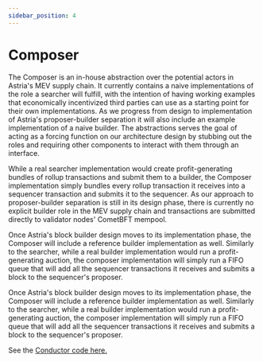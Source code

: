 ```yaml
---
sidebar_position: 4
---
```


# Composer

<!--@include: ./../../components/_deployment-instructions-redirect.md-->

<DeploymentsRedirect />

The Composer is an in-house abstraction over the potential actors in Astria's
MEV supply chain. It currently contains a naive implementations of the role a
searcher will fulfill, with the intention of having working examples that
economically incentivized third parties can use as a starting point for their
own implementations. As we progress from design to implementation of Astria's
proposer-builder separation it will also include an example implementation of a
naive builder. The abstractions serves the goal of acting as a forcing function
on our architecture design by stubbing out the roles and requiring other
components to interact with them through an interface.

While a real searcher implementation would create profit-generating bundles of rollup transactions and submit them to a builder, the Composer implementation simply bundles every rollup transaction it receives into a sequencer transaction and submits it to the sequencer. As our approach to proposer-builder separation is still in its design phase, there is currently no explicit builder role in the MEV supply chain and transactions are submitted directly to validator nodes' CometBFT mempool.

Once Astria's block builder design moves to its implementation phase, the Composer will include a reference builder implementation as well. Similarly to the searcher, while a real builder implementation would run a profit-generating auction, the composer implementation will simply run a FIFO queue that will add all the sequencer transactions it receives and submits a block to the sequencer's proposer.

Once Astria's block builder design moves to its implementation phase, the Composer will include a reference builder implementation as well. Similarly to the searcher, while a real builder implementation would run a profit-generating auction, the composer implementation will simply run a FIFO queue that will add all the sequencer transactions it receives and submits a block to the sequencer's proposer.

See the [Conductor code
here.](https://github.com/astriaorg/astria/tree/main/crates/astria-conductor)

